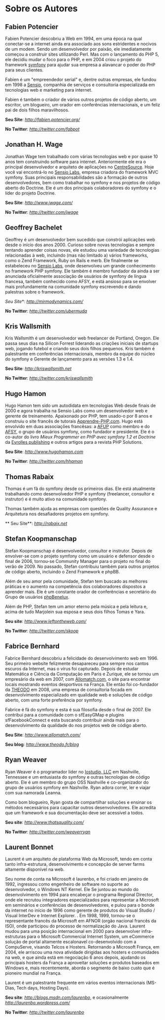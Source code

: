 ﻿
Sobre os Autores
=================

Fabien Potencier
----------------

Fabien Potencier descobriu a Web em 1994, em uma época na qual conectar-se a
internet ainda era associado aos sons estridentes e nocivos de um modem.
Sendo um desenvolvedor por paixão, ele imediatamente começou a construir sites utilizando
Perl. Mas com o lançamento do PHP 5, ele decidiu mudar o foco para o PHP, e
em 2004 criou o projeto do framework [symfony](http://www.symfony-project.org/)
para ajudar sua empresa a alavancar o poder do PHP para seus clientes.

Fabien é um "empreendedor serial" e, dentre outras empresas, ele fundou em 1998 a
[Sensio](http://www.sensio.com/), companhia de serviços e consultoria
especializada em tecnologias web e marketing para internet.

Fabien é também o criador de vários outros projetos de código aberto, um escritor, um
blogueiro, um orador em conferências internacionais, e um feliz pai de dois
filhos maravilhosos.

**Seu Site**: *http://fabien.potencier.org/*

**No Twitter**: *http://twitter.com/fabpot*

Jonathan H. Wage
----------------

Jonathan Wage tem trabalhado com várias tecnologias web e por quase 10
anos tem construindo software para internet. Anteriormente ele era o principal desenvolvedor
e arquiteto de aplicações no [CentreSource](http://www.centresource.com).
Hoje você vai encontrá-lo no [Sensio Labs](http://www.sensiolabs.com), empresa
criadora do framework MVC symfony. Suas principais responsabilidades são
a formação de outros desenvolvedores, bem como trabalhar no symfony e nos projetos de código aberto do
Doctrine. Ele é um dos principais colaboradores do symfony e o líder do
projeto Doctrine.

**Seu Site**: *http://www.jwage.com/*

**No Twitter**: *http://twitter.com/jwage*

Geoffrey Bachelet
-----------------

Geoffrey é um desenvolvedor bem sucedido que constrói aplicações web desde o início dos anos
2000. Curioso sobre novas tecnologias e sempre tentando aprender coisas novas,
ele estudou uma variedade de tecnologias relacionadas à web, incluindo (mas não limitado a)
vários frameworks, como o Zend Framework, Ruby on Rails e merb. Ele finalmente
se estabeleceu no [Sensio Labs](http://www.sensiolabs.com/), onde desenvolveu um
grande conhecimento no framework PHP symfony. Ele também é membro fundador
da ainda a ser anunciada oficialmente associação de usuários de symfony de língua francesa,
também conhecido como AFSY, e está ansioso para se envolver mais
profundamente na comunidade symfony escrevendo e dando palestras sobre o framework.

*Seu Site**: *http://mirmodynamics.com/*

**No Twitter**: *http://twitter.com/ubermuda*

Kris Wallsmith
--------------

Kris Wallsmith é um desenvolvedor web freelancer de Portland, Oregon. Ele passa
seus dias na Silicon Forrest liderando as criações iniciais de startups web,
jogando futebol e criando seus dois filhos pequenos. Kris também é palestrante em
conferências internacionais, membro da equipe do núcleo do symfony e Gerente de lançamento
para as versões 1.3 e 1.4.

**Seu Site**: *http://kriswallsmith.net*

**No Twitter**: *http://twitter.com/kriswallsmith*

Hugo Hamon
----------

Hugo Hamon tem sido um autodidata em tecnologias Web desde finais de 2000 e agora
trabalha na Sensio Labs como um desenvolvedor web e gerente de treinamento. Apaixonado por 
PHP, tem usado-o por 8 anos e construiu o site francês de tutorais 
[Apprendre-PHP.com](http://www.apprendre-php.com). Hugo está envolvido em duas 
associações francêsas: a [AFUP](http://www.afup.org) como membro e do 
[AFSY](http://www.afsy.fr), o grupo de usuários symfony, como fundador e 
presidente. Ele é o co-autor do livro _Mieux Programmer en PHP avec symfony 1.2 et Doctrine_
da [Eyrolles publishing](http://www.editions-eyrolles.com/Livre/9782212124941/symfony) e outros artigos para a revista PHP Solutions.

**Seu Site**: *http://www.hugohamon.com*

**No Twitter**: *http://twitter.com/hhamon*

Thomas Rabaix
-------------

Thomas é um fã do symfony desde os primeiros dias. Ele está atualmente trabalhando como desenvolvedor PHP e symfony 
(freelancer, consultor e instrutor) e é muito ativo na comunidade symfony.

Thomas também ajuda as empresas com questões de Quality Assurance e Arquitetura
nos desafiadores projetos em symfony.

** Seu Site**: *http://rabaix.net*

Stefan Koopmanschap
-------------------

Stefan Koopmanschap é desenvolvedor, consultor e instrutor. Depois de envolver-se
com o projeto symfony como um usuário e defensor desde o final de 2006, tornou-se
Community Manager para o projeto no final do verão de 2009. No passado,
Stefan contribuiu também para outros projetos de código aberto, incluindo o Zend
Framework e phpBB.

Além de seu amor pela comunidade, Stefan tem buscado as melhores práticas
e o aumento na competência dos colaboradores dispostos a aprender mais. Ele é um constante
orador de conferências e secretário do
Grupo de usuários [phpBenelux](http://www.phpbenelux.eu/).

Além de PHP, Stefan tem um amor eterno pela música e pela leitura e, acima de tudo
Marjolein sua esposa e seus dois filhos Tomas e Yara.

**Seu site**: *http://www.leftontheweb.com/*

**No Twitter**: *http://twitter.com/skoop*

Fabrice Bernhard
----------------

Fabrice Bernhard descobriu a felicidade do desenvolvimento web em 1996. Seu primeiro
website felizmente desapareceu para sempre nos cantos escuros da Internet,
mas o vírus foi capturado. Depois de estudar Matemática e Ciência da Computação
em Paris e Zurique, ele se tornou um empresário da web em 2007, com
[Allomatch.com](http://www.allomatch.com), o site para encontrar locais mostrando
eventos desportivos na França. Ele então foi co-fundador da [THEODO](http://www.theodo.fr)
em 2008, uma empresa de consultoria focada em desenvolvimento especializado em qualidade web 
e soluções de código aberto, com uma forte preferência por symfony.

Fabrice é fã do symfony e esta é sua filosofia desde o final de 2007. Ele contribui
para a comunidade com o sfEasyGMap e plugins sfFacebookConnect e esta
buscando contribuir ainda mais para o desenvolvimento da qualidade do nos projetos web
de código aberto.

**Seu Site**: *http://www.allomatch.com/*

**Seu blog**: *http://www.theodo.fr/blog*

Ryan Weaver
-----------

Ryan Weaver é o programador lider no [Iostudio, LLC](http://www.iostudio.com/)
em Nashville, Tennessee e um entusiasta do symfony e outras tecnologias de
código aberto. Ele é um membro do grupo OSS Nashville e co-organizador
do grupo de usuários symfony em Nashville. Ryan adora correr, ler e viajar
com sua namorada Leanna.

Como bom blogueiro, Ryan gosta de compartilhar soluções e ensinar os métodos necessários
para capacitar outros desenvolvedores. Ele acredita que um framework e sua documentação
deve ser acessível a todos.

**Seu site**: *http://www.thatsquality.com/*

**No Twitter**: *http://twitter.com/weaverryan*

Laurent Bonnet
--------------

Laurent é um arquiteto de plataforma Web da Microsoft, tendo em conta tanto
infra-estrutura, desenvolvimento e concepção de server farms altamente disponível na web.

Seu nome de conta na Microsoft é laurenbo, e foi criado em janeiro de 1992,
ingressou como engenheiro de software no suporte ao desenvolvedor, o Windows NT Kernel. Ele
Se juntou ao mundo do desenvolvimento em 1994 para encabeçar o programa Regional Director,
onde ele recrutou integradores especializados para representar a Microsoft em
seminários e conferências de desenvolvedores, e pulou para o bonde da internet no início de 1996
como gerente de produtos do Visual Studio / Visual InterDev e Internet Explorer.
. Em 1998, 1999, tornou-se o representante francês da Microsoft em
AFNOR (orgão nacional francês da ISO), onde participou do
processo de normalização do Java. Laurent mudou para uma posição internacional em 2000 para
desenvolver infra-estruturas para o Microsoft Commercial Internet System, um eCommerce
solução de portal altamente escalonavel co-desenvolvido com a CompuServe, visando Telcos
e Hosters. Retornando a Microsoft França, em 2004, ele arriscou uma nova atividade
dirigidas aos hosters e comunidades na web, e que ainda está em negociação 6 anos
depois, ajudando os principais hosters da França a aproveitar soluções e produtos baseados em Windows
e, mais recentemente, aborda o segmento de baixo custo que é
pioneiro mundial na França.

Laurent é um palestrante frequente em vários eventos internacionais (MS-Dias, Tech
days, Hosting Days).

**Seu site**: *http://blogs.msdn.com/laurenbo*, e ocasionalmente *http://laurenbo.wordpress.com/*

**No Twitter**: *http://twitter.com/laurenbo*